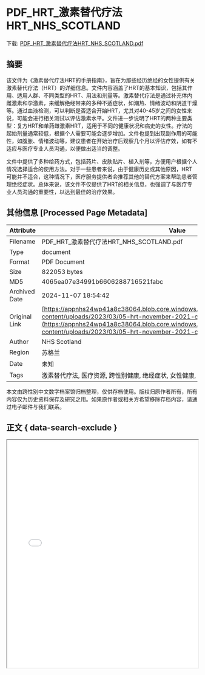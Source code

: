 # PDF_HRT_激素替代疗法HRT_NHS_SCOTLAND

<!-- tcd_download_link -->
下载: <a href="PDF_HRT_激素替代疗法HRT_NHS_SCOTLAND.pdf" download>PDF_HRT_激素替代疗法HRT_NHS_SCOTLAND.pdf</a>
<!-- tcd_download_link_end -->

## 摘要

<!-- tcd_abstract -->
该文件为《激素替代疗法HRT的手册指南》，旨在为那些经历绝经的女性提供有关激素替代疗法（HRT）的详细信息。文件内容涵盖了HRT的基本知识，包括其作用、适用人群、不同类型的HRT、用法和剂量等。激素替代疗法是通过补充体内雌激素和孕激素，来缓解绝经带来的多种不适症状，如潮热、情绪波动和阴道干燥等。通过血液检测，可以判断是否适合开始HRT，尤其对40-45岁之间的女性来说，可能会进行相关测试以评估激素水平。文件进一步说明了HRT的两种主要类型：复方HRT和单药雌激素HRT，适用于不同的健康状况和病史的女性。疗法的起始剂量通常较低，根据个人需要可能会逐步增加。文件也提到出现副作用的可能性，如腹胀、情绪波动等，建议患者在开始治疗后观察几个月以评估疗效，如有不适应与医疗专业人员沟通，以便做出适当的调整。

文件中提供了多种给药方式，包括药片、皮肤贴片、植入剂等，方便用户根据个人情况选择适合的使用方法。对于一些患者来说，由于健康历史或其他原因，HRT可能并不适合，这种情况下，医疗服务提供者会推荐其他的替代方案来帮助患者管理绝经症状。总体来说，该文件不仅提供了HRT的相关信息，也强调了与医疗专业人员沟通的重要性，以达到最佳的治疗效果。

<!-- tcd_abstract_end -->

## 其他信息 [Processed Page Metadata]

| Attribute       | Value                                  |
|-----------------|----------------------------------------|
| Filename        | PDF_HRT_激素替代疗法HRT_NHS_SCOTLAND.pdf                             |
| Type            | document                                 |
| Format          | PDF Document                               |
| Size            | 822053 bytes                           |
| MD5             | 4065ea07e34991b6606288716521fabc                                  |
| Archived Date   | 2024-11-07 18:54:42                             |
| Original Link   | [https://appnhs24wp41a8c38064.blob.core.windows.net/blobappnhs24wp41a8c38064/wp-content/uploads/2023/03/05-hrt-november-2021-chinese-simplified.pdf](https://appnhs24wp41a8c38064.blob.core.windows.net/blobappnhs24wp41a8c38064/wp-content/uploads/2023/03/05-hrt-november-2021-chinese-simplified.pdf)                         |
| Author          | NHS Scotland                               |
| Region          | 苏格兰                               |
| Date            | 未知                                 |
| Tags            | 激素替代疗法, 医疗资源, 跨性别健康, 绝经症状, 女性健康, HRT, 医疗指南                                 |

本文由跨性别中文数字档案馆归档整理，仅供存档使用。版权归原作者所有，所有内容仅为历史资料保存及研究之用。如果原作者或相关方希望移除存档内容，请通过电子邮件与我们联系。

## 正文 { data-search-exclude }

<!-- tcd_main_text -->
<iframe src="../PDF_HRT_激素替代疗法HRT_NHS_SCOTLAND.pdf" width="100%" height="600px">
    <p>无法显示PDF，请下载查看。</p>
</iframe>
<!-- tcd_main_text_end -->

